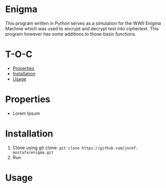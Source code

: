 # Enigma

This program written in Python serves as a simulation for the WWII Enigma Machine which was used to encrypt and decrypt text into ciphertext. This program however has some additions to those basic functions.

# T-O-C

-   [Properties](#Properties)
-   [Installation](#Installation)
-   [Usage](#Usage)

# Properties
-   Lorem Ipsum

# Installation
1. Clone using git clone: `git clone https://github.com/josef-mostafa/enigma.git`
2. Run 

# Usage
